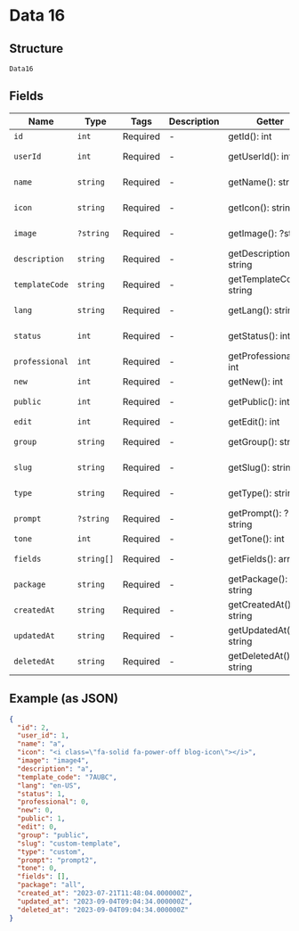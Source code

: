 
# Data 16

## Structure

`Data16`

## Fields

| Name | Type | Tags | Description | Getter | Setter |
|  --- | --- | --- | --- | --- | --- |
| `id` | `int` | Required | - | getId(): int | setId(int id): void |
| `userId` | `int` | Required | - | getUserId(): int | setUserId(int userId): void |
| `name` | `string` | Required | - | getName(): string | setName(string name): void |
| `icon` | `string` | Required | - | getIcon(): string | setIcon(string icon): void |
| `image` | `?string` | Required | - | getImage(): ?string | setImage(?string image): void |
| `description` | `string` | Required | - | getDescription(): string | setDescription(string description): void |
| `templateCode` | `string` | Required | - | getTemplateCode(): string | setTemplateCode(string templateCode): void |
| `lang` | `string` | Required | - | getLang(): string | setLang(string lang): void |
| `status` | `int` | Required | - | getStatus(): int | setStatus(int status): void |
| `professional` | `int` | Required | - | getProfessional(): int | setProfessional(int professional): void |
| `new` | `int` | Required | - | getNew(): int | setNew(int new): void |
| `public` | `int` | Required | - | getPublic(): int | setPublic(int public): void |
| `edit` | `int` | Required | - | getEdit(): int | setEdit(int edit): void |
| `group` | `string` | Required | - | getGroup(): string | setGroup(string group): void |
| `slug` | `string` | Required | - | getSlug(): string | setSlug(string slug): void |
| `type` | `string` | Required | - | getType(): string | setType(string type): void |
| `prompt` | `?string` | Required | - | getPrompt(): ?string | setPrompt(?string prompt): void |
| `tone` | `int` | Required | - | getTone(): int | setTone(int tone): void |
| `fields` | `string[]` | Required | - | getFields(): array | setFields(array fields): void |
| `package` | `string` | Required | - | getPackage(): string | setPackage(string package): void |
| `createdAt` | `string` | Required | - | getCreatedAt(): string | setCreatedAt(string createdAt): void |
| `updatedAt` | `string` | Required | - | getUpdatedAt(): string | setUpdatedAt(string updatedAt): void |
| `deletedAt` | `string` | Required | - | getDeletedAt(): string | setDeletedAt(string deletedAt): void |

## Example (as JSON)

```json
{
  "id": 2,
  "user_id": 1,
  "name": "a",
  "icon": "<i class=\"fa-solid fa-power-off blog-icon\"></i>",
  "image": "image4",
  "description": "a",
  "template_code": "7AUBC",
  "lang": "en-US",
  "status": 1,
  "professional": 0,
  "new": 0,
  "public": 1,
  "edit": 0,
  "group": "public",
  "slug": "custom-template",
  "type": "custom",
  "prompt": "prompt2",
  "tone": 0,
  "fields": [],
  "package": "all",
  "created_at": "2023-07-21T11:48:04.000000Z",
  "updated_at": "2023-09-04T09:04:34.000000Z",
  "deleted_at": "2023-09-04T09:04:34.000000Z"
}
```

